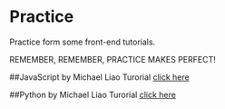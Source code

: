 # Practice
Practice form some front-end  tutorials.

REMEMBER, REMEMBER, PRACTICE MAKES PERFECT!

##JavaScript by Michael Liao
Turorial [click here](http://www.liaoxuefeng.com/wiki/001434446689867b27157e896e74d51a89c25cc8b43bdb3000 "JavaScript by Michael Liao")

##Python by Michael Liao
Turorial [click here](http://www.liaoxuefeng.com/wiki/0014316089557264a6b348958f449949df42a6d3a2e542c000 "Python by Michael Liao")

